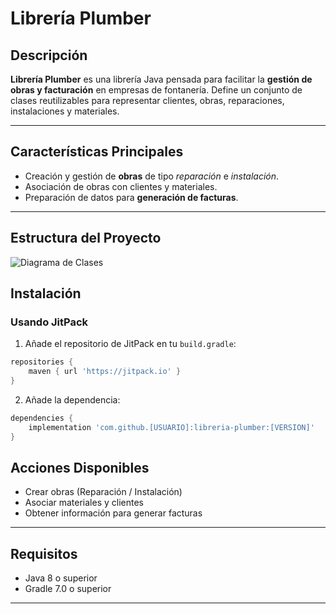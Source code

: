 # Librería Plumber

## Descripción

**Librería Plumber** es una librería Java pensada para facilitar la **gestión de obras y facturación** en empresas de fontanería. Define un conjunto de clases reutilizables para representar clientes, obras, reparaciones, instalaciones y materiales.

---

## Características Principales

- Creación y gestión de **obras** de tipo _reparación_ e _instalación_.
- Asociación de obras con clientes y materiales.
- Preparación de datos para **generación de facturas**.

---

## Estructura del Proyecto

![Diagrama de Clases](./diagrama/DiagramaClases.png)

## Instalación

### Usando JitPack

1. Añade el repositorio de JitPack en tu `build.gradle`:

```groovy
repositories {
    maven { url 'https://jitpack.io' }
}
```

2. Añade la dependencia:

```groovy
dependencies {
    implementation 'com.github.[USUARIO]:libreria-plumber:[VERSION]'
}
```
## Acciones Disponibles

- Crear obras (Reparación / Instalación)
- Asociar materiales y clientes
- Obtener información para generar facturas

---

## Requisitos

- Java 8 o superior
- Gradle 7.0 o superior

---
